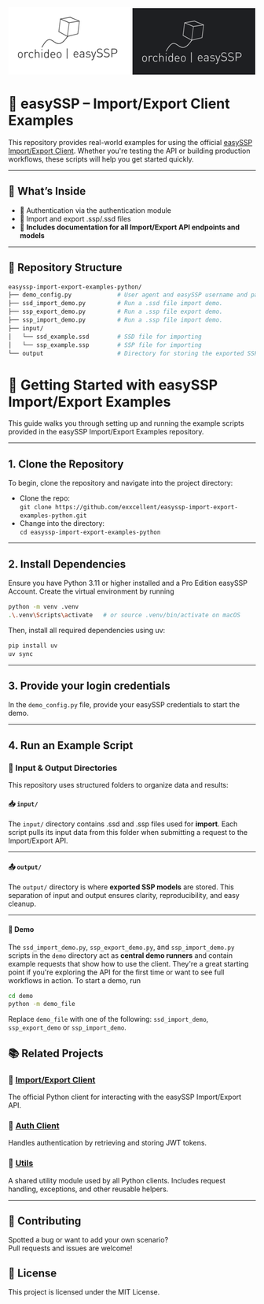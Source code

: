 ![easyssp-logo-light](https://raw.githubusercontent.com/exxcellent/easyssp-auth-client-python/refs/heads/master/images/logo-light.png#gh-light-mode-only)
![easyssp-logo-dark](https://raw.githubusercontent.com/exxcellent/easyssp-auth-client-python/refs/heads/master/images/logo-dark.png#gh-dark-mode-only)

# 📘 easySSP – Import/Export Client Examples

This repository provides real-world examples for using the
official [easySSP Import/Export Client](https://github.com/exxcellent/easyssp-import-export-client-python). Whether
you're testing the API or building production workflows, these scripts will help you get started quickly.

---

## 🎯 What’s Inside

- 🔐 Authentication via the authentication module
- 🧪 Import and export .ssp/.ssd files
- 📘 **Includes documentation for all Import/Export API endpoints and models**

---

## 📁 Repository Structure

```bash
easyssp-import-export-examples-python/
├── demo_config.py             # User agent and easySSP username and password config.
├── ssd_import_demo.py         # Run a .ssd file import demo.
├── ssp_export_demo.py         # Run a .ssp file export demo.
├── ssp_import_demo.py         # Run a .ssp file import demo.
├── input/
│   └── ssd_example.ssd        # SSD file for importing
│   └── ssp_example.ssp        # SSP file for importing
└── output                     # Directory for storing the exported SSP models.
```

# 🚀 Getting Started with easySSP Import/Export Examples

This guide walks you through setting up and running the example scripts provided in the easySSP Import/Export Examples
repository.

---

## 1. Clone the Repository

To begin, clone the repository and navigate into the project directory:

- Clone the repo:  
  `git clone https://github.com/exxcellent/easyssp-import-export-examples-python.git`
- Change into the directory:  
  `cd easyssp-import-export-examples-python`

---

## 2. Install Dependencies

Ensure you have Python 3.11 or higher installed and a Pro Edition easySSP Account.
Create the virtual environment by running

```bash
python -m venv .venv
.\.venv\Scripts\activate   # or source .venv/bin/activate on macOS
```

Then, install all required dependencies using uv:

```bash
pip install uv
uv sync
```

---

## 3. Provide your login credentials

In the `demo_config.py` file, provide your easySSP credentials to start the demo.

---

## 4. Run an Example Script

### 📂 Input & Output Directories

This repository uses structured folders to organize data and results:

#### 📥 `input/`

The `input/` directory contains .ssd and .ssp files used for **import**.
Each script pulls its input data from this folder when submitting a request to the Import/Export API.

---

#### 📤 `output/`

The `output/` directory is where **exported SSP models** are stored.
This separation of input and output ensures clarity, reproducibility, and easy cleanup.

---

#### 🧪 Demo

The `ssd_import_demo.py`, `ssp_export_demo.py`, and `ssp_import_demo.py` scripts in the `demo` directory act as **central demo runners** and contain example requests that show
how to use the client.
They're a great starting point if you're exploring the API for the first time or want to see full workflows in action.
To start a demo, run

```bash
cd demo
python -m demo_file
```

Replace `demo_file` with one of the following: `ssd_import_demo`, `ssp_export_demo` or `ssp_import_demo`.

## 📚 Related Projects

### 🧠 [**Import/Export Client**](https://github.com/exxcellent/easyssp-import-export-client-python)

The official Python client for interacting with the easySSP Import/Export API.

### 🔐 [**Auth Client**](https://github.com/exxcellent/easyssp-auth-client-python)

Handles authentication by retrieving and storing JWT tokens.

### 🧰 [**Utils**](https://github.com/exxcellent/easyssp-python-clients-util)

A shared utility module used by all Python clients. Includes request handling, exceptions, and other reusable helpers.

---

## 🤝 Contributing

Spotted a bug or want to add your own scenario?  
Pull requests and issues are welcome!

## 📄 License

This project is licensed under the MIT License.
